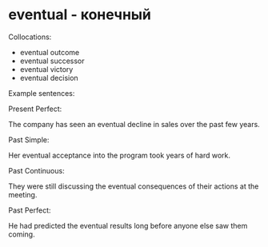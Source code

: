 # eventual - конечный

Collocations:

- eventual outcome
- eventual successor
- eventual victory
- eventual decision

Example sentences:

Present Perfect:

The company has seen an eventual decline in sales over the past few years.

Past Simple:

Her eventual acceptance into the program took years of hard work.

Past Continuous:

They were still discussing the eventual consequences of their actions at the meeting.

Past Perfect:

He had predicted the eventual results long before anyone else saw them coming.